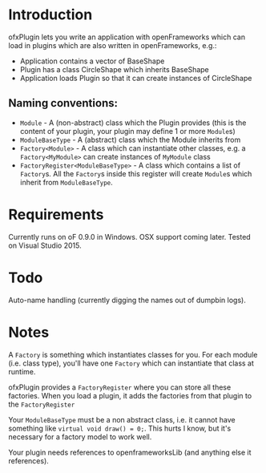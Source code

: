 # Introduction

ofxPlugin lets you write an application with openFrameworks which can load in plugins which are also written in openFrameworks, e.g.:

* Application contains a vector of BaseShape
* Plugin has a class CircleShape which inherits BaseShape
* Application loads Plugin so that it can create instances of CircleShape

## Naming conventions:
* `Module` - A (non-abstract) class which the Plugin provides (this is the content of your plugin, your plugin may define 1 or more `Module`s)
* `ModuleBaseType` - A (abstract) class which the Module inherits from
* `Factory<Module>` - A class which can instantiate other classes, e.g. a `Factory<MyModule>` can create instances of `MyModule` class
* `FactoryRegister<ModuleBaseType>` - A class which contains a list of `Factory`s. All the `Factory`s inside this register will create `Module`s which inherit from `ModuleBaseType`.

# Requirements

Currently runs on oF 0.9.0 in Windows. OSX support coming later.
Tested on Visual Studio 2015.

# Todo

Auto-name handling (currently digging the names out of dumpbin logs).

# Notes

A `Factory` is something which instantiates classes for you. For each module (i.e. class type), you'll have one `Factory` which can instantiate that class at runtime.

ofxPlugin provides a `FactoryRegister` where you can store all these factories. When you load a plugin, it adds the factories from that plugin to the `FactoryRegister`

Your `ModuleBaseType` must be a non abstract class, i.e. it cannot have something like `virtual void draw() = 0;`. This hurts I know, but it's necessary for a factory model to work well.

Your plugin needs references to openframeworksLib (and anything else it references).
